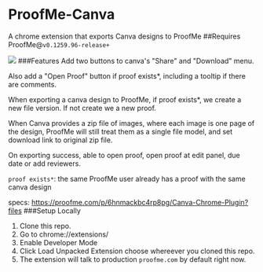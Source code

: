 # ProofMe-Canva
A chrome extension that exports Canva designs to ProofMe
##Requires ProofMe@`v0.1259.96-release+ `

<img src="https://lh3.googleusercontent.com/LrEVVCoEHrjNL5DV06xxT_V5QuqObcwiluQJTNjNhcqoaON_1nICCv0j7dsgHX8RaooGVjZEvg=s1280-h800-e365-rw">
###Features
Add two buttons to canva's "Share" and "Download" menu.

Also add a "Open Proof" button if proof exists*, including a tooltip if there are comments.

When exporting a canva design to ProofMe, if proof exists*, we create a new file version. If not create we a new proof.

When Canva provides a zip file of images, where each image is one page of the design, ProofMe will still treat them as a single file model, and set download link to original zip file.

On exporting success, able to open proof, open proof at edit panel, due date or add reviewers.


`proof exists*`: the same ProofMe user already has a proof with the same canva design

specs: https://proofme.com/p/6hnmackbc4rp8pg/Canva-Chrome-Plugin?files
###Setup Locally
1. Clone this repo.
2. Go to chrome://extensions/
3. Enable Developer Mode
4. Click Load Unpacked Extension choose whereever you cloned this repo.
5. The extension will talk to production `proofme.com` by default right now.
